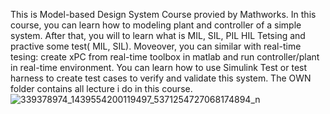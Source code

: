 This is Model-based Design System Course provied by Mathworks. In this course, you can learn how to modeling plant and controller of a simple system. After that, you will to learn what is MIL, SIL, PIL HIL Tetsing and practive some test( MIL, SIL). Moveover, you can similar with real-time tesing: create xPC from real-time toolbox in matlab and run controller/plant in real-time environment. You can learn how to use Simulink Test or test harness to create test cases to verify and validate this system.
The OWN folder contains all lecture i do in this course.
![339378974_1439554200119497_5371254727068174894_n](https://github.com/user-attachments/assets/ced6fbbf-12ed-4d44-835b-5fa29e2c842a)
